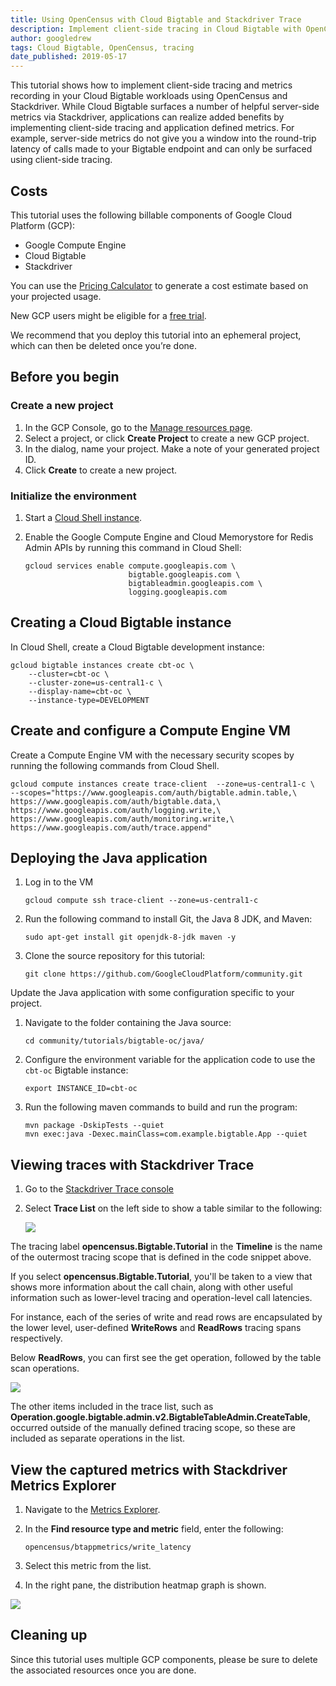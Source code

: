 ```yaml
---
title: Using OpenCensus with Cloud Bigtable and Stackdriver Trace
description: Implement client-side tracing in Cloud Bigtable with OpenCensus and Stackdriver.
author: googledrew
tags: Cloud Bigtable, OpenCensus, tracing
date_published: 2019-05-17
---
```


This tutorial shows how to implement client-side tracing and metrics recording in your Cloud Bigtable
workloads using OpenCensus and Stackdriver. While Cloud Bigtable surfaces a number of helpful server-side
metrics via Stackdriver, applications can realize added benefits by implementing client-side tracing and
application defined metrics. For example, server-side metrics do not give you a window into the round-trip
latency of calls made to your Bigtable endpoint and can only be surfaced using client-side tracing.

## Costs

This tutorial uses the following billable components of Google Cloud Platform (GCP):

*   Google Compute Engine
*   Cloud Bigtable
*   Stackdriver

You can use the [Pricing Calculator](https://cloud.google.com/products/calculator/) to generate a cost
estimate based on your projected usage.

New GCP users might be eligible for a [free trial](https://cloud.google.com/free/).

We recommend that you deploy this tutorial into an ephemeral project, which can then be deleted once you’re done.

## Before you begin

### Create a new project

1.  In the GCP Console, go to the [Manage resources page](https://console.cloud.google.com/cloud-resource-manager).
2.  Select a project, or click **Create Project** to create a new GCP project.
3.  In the dialog, name your project. Make a note of your generated project ID.
4.  Click **Create** to create a new project.

### Initialize the environment

1.  Start a [Cloud Shell instance](https://console.cloud.google.com/home/dashboard?cloudshell%3Dtrue).

2.  Enable the Google Compute Engine and Cloud Memorystore for Redis Admin APIs by running this command in Cloud Shell:

        gcloud services enable compute.googleapis.com \
                               bigtable.googleapis.com \
                               bigtableadmin.googleapis.com \
                               logging.googleapis.com
    

## Creating a Cloud Bigtable instance

In Cloud Shell, create a Cloud Bigtable development instance:

    gcloud bigtable instances create cbt-oc \
        --cluster=cbt-oc \
        --cluster-zone=us-central1-c \
        --display-name=cbt-oc \
        --instance-type=DEVELOPMENT

## Create and configure a Compute Engine VM

Create a Compute Engine VM with the necessary security scopes by running the following commands from Cloud Shell. 

    gcloud compute instances create trace-client  --zone=us-central1-c \
    --scopes="https://www.googleapis.com/auth/bigtable.admin.table,\
    https://www.googleapis.com/auth/bigtable.data,\
    https://www.googleapis.com/auth/logging.write,\
    https://www.googleapis.com/auth/monitoring.write,\
    https://www.googleapis.com/auth/trace.append"

## Deploying the Java application

1.  Log in to the VM

        gcloud compute ssh trace-client --zone=us-central1-c
        
1.  Run the following command to install Git, the Java 8 JDK, and Maven:

        sudo apt-get install git openjdk-8-jdk maven -y

1.  Clone the source repository for this tutorial:

        git clone https://github.com/GoogleCloudPlatform/community.git
        
Update the Java application with some configuration specific to your project.

1.  Navigate to the folder containing the Java source:

        cd community/tutorials/bigtable-oc/java/

1.  Configure the environment variable for the application code to use the `cbt-oc` Bigtable instance:

        export INSTANCE_ID=cbt-oc
        
1.  Run the following maven commands to build and run the program:

        mvn package -DskipTests --quiet
        mvn exec:java -Dexec.mainClass=com.example.bigtable.App --quiet

## Viewing traces with Stackdriver Trace

1.  Go to the [Stackdriver Trace console](https://cloud.google.com/console/traces)

1.  Select **Trace List** on the left side to show a table similar to the following:

    ![](https://storage.googleapis.com/gcp-community/tutorials/bigtable-oc/trace-list-2.png)

The tracing label **opencensus.Bigtable.Tutorial** in the **Timeline** is the name of 
the outermost tracing scope that is defined in the code snippet above.

If you select **opencensus.Bigtable.Tutorial**, you'll be taken to a view 
that shows more information about the call chain, along with other useful 
information such as lower-level tracing and operation-level call latencies.

For instance, each of the series of write and read rows are encapsulated 
by the lower level, user-defined  **WriteRows** and **ReadRows** tracing spans respectively. 

Below **ReadRows**, you can first see the get operation, followed by the table scan operations.

![](https://storage.googleapis.com/gcp-community/tutorials/bigtable-oc/trace-timeline-2.png)

The other items included in the trace list, such as **Operation.google.bigtable.admin.v2.BigtableTableAdmin.CreateTable**,  
occurred outside of the manually defined tracing scope, so these are included as separate operations in the list.

## View the captured metrics with Stackdriver Metrics Explorer

1.  Navigate to the [Metrics Explorer](https://app.google.stackdriver.com/metrics-explorer).

1.  In the **Find resource type and metric** field, enter the following:

        opencensus/btappmetrics/write_latency

1.  Select this metric from the list.

1.  In the right pane, the distribution heatmap graph is shown.

![](https://storage.googleapis.com/gcp-community/tutorials/bigtable-oc/metrics-heatmap.png)


## Cleaning up

Since this tutorial uses multiple GCP components, please be sure to delete the associated resources once you are done.
